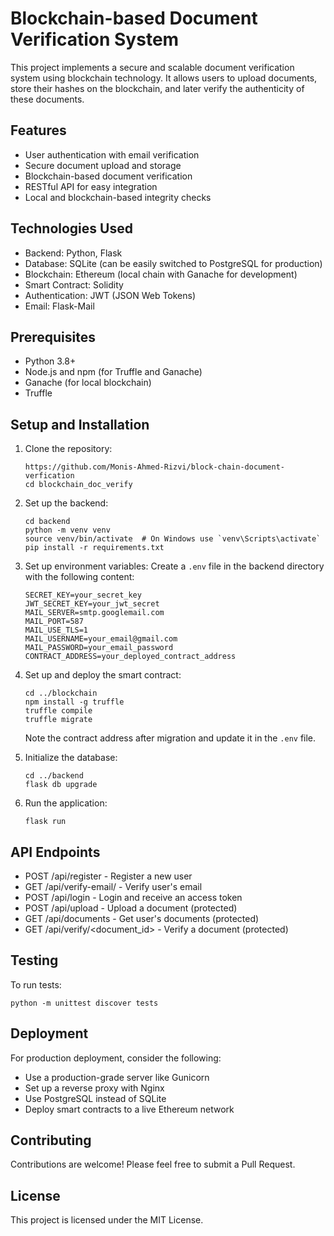 # Blockchain-based Document Verification System

This project implements a secure and scalable document verification system using blockchain technology. It allows users to upload documents, store their hashes on the blockchain, and later verify the authenticity of these documents.

## Features

- User authentication with email verification
- Secure document upload and storage
- Blockchain-based document verification
- RESTful API for easy integration
- Local and blockchain-based integrity checks

## Technologies Used

- Backend: Python, Flask
- Database: SQLite (can be easily switched to PostgreSQL for production)
- Blockchain: Ethereum (local chain with Ganache for development)
- Smart Contract: Solidity
- Authentication: JWT (JSON Web Tokens)
- Email: Flask-Mail

## Prerequisites

- Python 3.8+
- Node.js and npm (for Truffle and Ganache)
- Ganache (for local blockchain)
- Truffle

## Setup and Installation

1. Clone the repository:
   ```
   https://github.com/Monis-Ahmed-Rizvi/block-chain-document-verfication
   cd blockchain_doc_verify
   ```

2. Set up the backend:
   ```
   cd backend
   python -m venv venv
   source venv/bin/activate  # On Windows use `venv\Scripts\activate`
   pip install -r requirements.txt
   ```

3. Set up environment variables:
   Create a `.env` file in the backend directory with the following content:
   ```
   SECRET_KEY=your_secret_key
   JWT_SECRET_KEY=your_jwt_secret
   MAIL_SERVER=smtp.googlemail.com
   MAIL_PORT=587
   MAIL_USE_TLS=1
   MAIL_USERNAME=your_email@gmail.com
   MAIL_PASSWORD=your_email_password
   CONTRACT_ADDRESS=your_deployed_contract_address
   ```

4. Set up and deploy the smart contract:
   ```
   cd ../blockchain
   npm install -g truffle
   truffle compile
   truffle migrate
   ```
   Note the contract address after migration and update it in the `.env` file.

5. Initialize the database:
   ```
   cd ../backend
   flask db upgrade
   ```

6. Run the application:
   ```
   flask run
   ```

## API Endpoints

- POST /api/register - Register a new user
- GET /api/verify-email/<token> - Verify user's email
- POST /api/login - Login and receive an access token
- POST /api/upload - Upload a document (protected)
- GET /api/documents - Get user's documents (protected)
- GET /api/verify/<document_id> - Verify a document (protected)

## Testing

To run tests:
```
python -m unittest discover tests
```

## Deployment

For production deployment, consider the following:
- Use a production-grade server like Gunicorn
- Set up a reverse proxy with Nginx
- Use PostgreSQL instead of SQLite
- Deploy smart contracts to a live Ethereum network

## Contributing

Contributions are welcome! Please feel free to submit a Pull Request.

## License

This project is licensed under the MIT License.